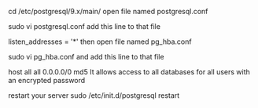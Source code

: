 cd /etc/postgresql/9.x/main/ open file named postgresql.conf

sudo vi postgresql.conf add this line to that file

listen_addresses = '\*' then open file named pg_hba.conf

sudo vi pg_hba.conf and add this line to that file

host all all 0.0.0.0/0 md5 It allows access to all databases for all
users with an encrypted password

restart your server sudo /etc/init.d/postgresql restart
